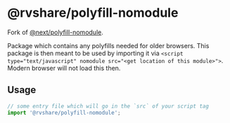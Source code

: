 # @rvshare/polyfill-nomodule

Fork of [@next/polyfill-nomodule](https://github.com/zeit/next.js/blob/3b28702983bc7212e40aa454c0e1ae53b41fe763/packages/next-polyfill-nomodule/package.json).

Package which contains any polyfills needed for older browsers. This package is then meant to be used by importing it via `<script type="text/javascript" nomodule src="<get location of this module>">`. Modern browser will not load this then.

## Usage

```js
// some entry file which will go in the `src` of your script tag
import '@rvshare/polyfill-nomodule';
```
